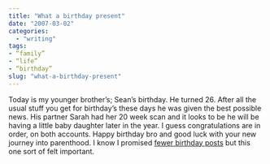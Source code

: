 ```yaml
---
title: "What a birthday present"
date: "2007-03-02"
categories:
  - "writing"
tags:
- “family”
- “life”
- “birthday”
slug: "what-a-birthday-present"
---
```


Today is my younger brother’s; Sean’s birthday. He turned 26. After all the usual stuff you get for birthday’s these days he was given the best possible news. His partner Sarah had her 20 week scan and it looks to be he will be having a little baby daughter later in the year. I guess congratulations are in order, on both accounts. Happy birthday bro and good luck with your new journey into parenthood. I know I promised [fewer birthday posts][1] but this one sort of felt important.

[1]:	https://adamchamberlin.info/2007/02/493